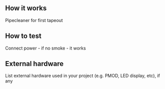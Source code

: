 <!---

This file is used to generate your project datasheet. Please fill in the information below and delete any unused
sections.

You can also include images in this folder and reference them in the markdown. Each image must be less than
512 kb in size, and the combined size of all images must be less than 1 MB.
-->

## How it works

Pipecleaner for first tapeout

## How to test

Connect power - if no smoke - it works

## External hardware

List external hardware used in your project (e.g. PMOD, LED display, etc), if any
